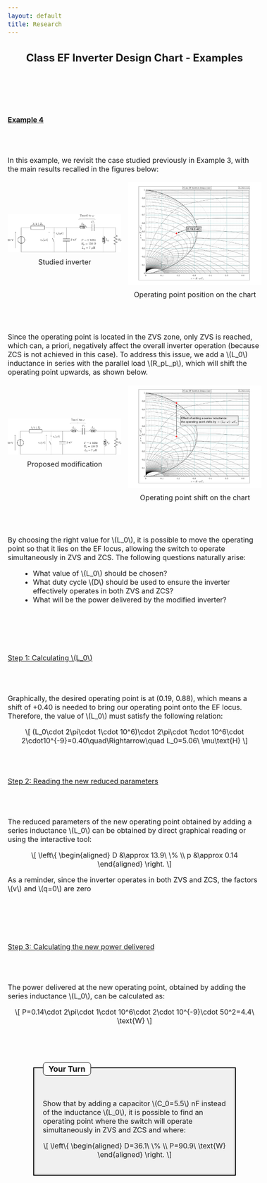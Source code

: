 ```yaml
---
layout: default
title: Research
---
```


<!-- Main title (Markdown or HTML possible) -->
<h2 style="text-align: center;">Class EF Inverter Design Chart - Examples</h2>

<script src="https://polyfill.io/v3/polyfill.min.js?features=es6"></script>
<script id="MathJax-script" async
        src="https://cdn.jsdelivr.net/npm/mathjax@3/es5/tex-mml-chtml.js">
</script>

<style>
  body {
    font-size: 1rem; /* or 18px, or 120% */
  }

  .encadre-gris {
    background-color: #f0f0f0;
    padding: 30px 20px 20px 20px;
    width: 80%;
    box-sizing: border-box;
    border: 2px solid #000;
    position: relative;
    margin: 40px auto; /* centré horizontalement */
  }

  .titre-integré {
    position: absolute;
    top: -14px;
    left: 20px;
    background-color: white;
    padding: 4px 12px;
    font-weight: bold;
    border: 1px solid #000;
    border-radius: 8px;
    font-size: 1.1em;
  }
</style>





<br><br><br><br>

<p><u><b>Example 4</b></u></p>
<br><br>
<p>In this example, we revisit the case studied previously in Example 3, with the main results recalled in the figures below:</p>
<div style="display: flex; justify-content: center; align-items: center; gap: 16px; margin: 20px 0;">
    <figure style="margin: 0; padding: 0; text-align: center;">
    <img src="/assets/img/EF_example/example_EF_circuit_3_p.svg" alt="Example_3_circuit" style="width: 30vw; max-width: 100%; height: auto;">
    <figcaption style="margin-top: 8px;">Studied inverter</figcaption>
  </figure>
  <figure style="margin: 0; padding: 0; text-align: center;">
    <img src="/assets/img/EF_example/EF_example_chart_3.svg" alt="Example_3_chart" style="width: 35vw; max-width: 100%; height: auto;">
    <figcaption style="margin-top: 8px;">Operating point position on the chart</figcaption>
  </figure>
</div>
<br><br>
<p>Since the operating point is located in the ZVS zone, only ZVS is reached, which can, a priori, negatively affect the overall inverter operation (because ZCS is not achieved in this case). To address this issue, we add a \(L_0\) inductance in series with the parallel load \(R_pL_p\), which will shift the operating point upwards, as shown below.</p>
<div style="display: flex; justify-content: center; align-items: center; gap: 16px; margin: 20px 0;">
    <figure style="margin: 0; padding: 0; text-align: center;">
    <img src="/assets/img/EF_example/example_EF_circuit_4_L.svg" alt="Example_4_circuit_L" style="width: 30vw; max-width: 100%; height: auto;">
    <figcaption style="margin-top: 8px;">Proposed modification</figcaption>
  </figure>
  <figure style="margin: 0; padding: 0; text-align: center;">
        <img src="/assets/img/EF_example/EF_example_chart_4_L.svg" alt="Example_4_chart_L" style="width: 35vw; max-width: 100%; height: auto;">
    <figcaption style="margin-top: 8px;">Operating point shift on the chart</figcaption>
  </figure>
</div>
<br><br>
<p>By choosing the right value for \(L_0\), it is possible to move the operating point so that it lies on the EF locus, allowing the switch to operate simultaneously in ZVS and ZCS. The following questions naturally arise:</p>
<ul style="margin-left: 30px;">
  <li>What value of \(L_0\) should be chosen?</li>
  <li>What duty cycle \(D\) should be used to ensure the inverter effectively operates in both ZVS and ZCS?</li>
  <li>What will be the power delivered by the modified inverter?</li>
</ul>
<br><br><br><br>
<p><u>Step 1: Calculating \(L_0\)</u></p>
<br><br>
<p>Graphically, the desired operating point is at (0.19, 0.88), which means a shift of +0.40 is needed to bring our operating point onto the EF locus. Therefore, the value of \(L_0\) must satisfy the following relation:</p>
<p style="text-align: center;">
  \[
        (L_0\cdot 2\pi\cdot 1\cdot 10^6)\cdot 2\pi\cdot 1\cdot 10^6\cdot 2\cdot10^{-9}=0.40\quad\Rightarrow\quad L_0=5.06\ \mu\text{H}
\]
</p>
<br><br>
<p><u>Step 2: Reading the new reduced parameters</u></p>
<br><br>
<p>The reduced parameters of the new operating point obtained by adding a series inductance \(L_0\) can be obtained by direct graphical reading or using the interactive tool:</p>
<p style="text-align: center;">
  \[
\left\{
\begin{aligned}
D &\approx 13.9\ \%  \\
p &\approx 0.14
\end{aligned}
\right.
\]
</p>
<p>As a reminder, since the inverter operates in both ZVS and ZCS, the factors \(v\) and \(q=0\) are zero</p>
<br><br><br><br>
<p><u>Step 3: Calculating the new power delivered</u></p>
<br><br>
<p>The power delivered at the new operating point, obtained by adding the series inductance \(L_0\), can be calculated as:</p>
<p style="text-align: center;">
  \[
P=0.14\cdot 2\pi\cdot 1\cdot 10^6\cdot 2\cdot 10^{-9}\cdot 50^2=4.4\ \text{W}
\]
</p>
<br><br>
<div class="encadre-gris">
  <div class="titre-integré">Your Turn</div>
<br><br>
  Show that by adding a capacitor \(C_0=5.5\) nF instead of the inductance \(L_0\), it is possible to find an operating point where the switch will operate simultaneously in ZVS and ZCS and where:

  <p style="text-align: center;">
    \[
    \left\{
    \begin{aligned}
    D=36.1\ \%  \\
    P=90.9\ \text{W}
    \end{aligned}
    \right.
    \]
  </p>
</div>



        
<!-- ================================= -->
<!-- MATHJAX LOADING FOR MATH -->
<!-- (place in the layout if you want globally) -->
<!-- ================================= -->
<script type="text/javascript" id="MathJax-script" async
  src="https://cdn.jsdelivr.net/npm/mathjax@3/es5/tex-mml-chtml.js">
</script>
